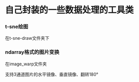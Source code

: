 # 自己封装的一些数据处理的工具类

### t-sne绘图

在t-sne-draw文件夹下

### ndarray格式的图片变换

在image_warp文件夹

支持3通道图片的水平镜像、垂直镜像、翻转180°


